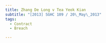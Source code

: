 ```yaml
---
title: Zhang De Long v Tea Yeok Kian 
subtitle: "[2013] SGHC 109 / 20\_May\_2013"
tags:
  - Contract
  - Breach

---
```


